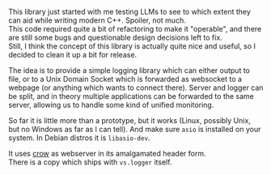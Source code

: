 This library just started with me testing LLMs to see to which extent they can aid while writing modern C++. Spoiler, not much.  
This code required quite a bit of refactoring to make it "operable", and there are still some bugs and questionable design decisions left to fix.  
Still, I think the concept of this library is actually quite nice and useful, so I decided to clean it up a bit for release.  

The idea is to provide a simple logging library which can either output to file, or to a Unix Domain Socket which is forwarded as websocket to a webpage (or anything which wants to connect there).
Server and logger can be split, and in theory multiple applications can be forwarded to the same server, allowing us to handle some kind of unified monitoring.  

So far it is little more than a prototype, but it works (Linux, possibly Unix, but no Windows as far as I can tell). And make sure `asio` is installed on your system. In Debian distros it is `libasio-dev`.  

It uses [crow](https://github.com/CrowCpp/Crow) as webserver in its amalgamated header form.  
There is a copy which ships with `vs.logger` itself.